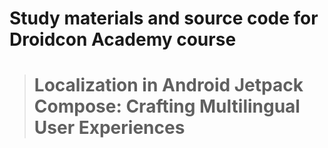# Study materials and source code for **Droidcon Academy** course 
> # Localization in Android Jetpack Compose: Crafting Multilingual User Experiences 
